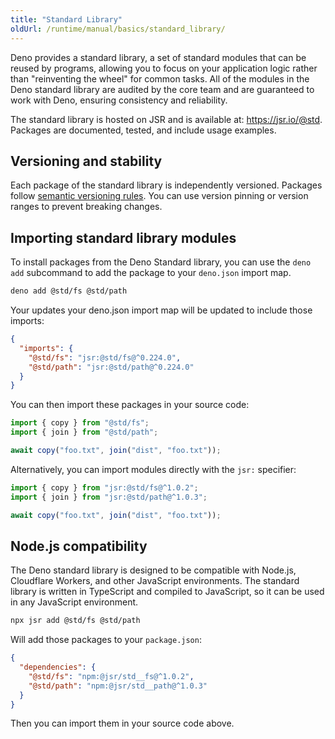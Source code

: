 ```yaml
---
title: "Standard Library"
oldUrl: /runtime/manual/basics/standard_library/
---
```


Deno provides a standard library, a set of standard modules that can be reused
by programs, allowing you to focus on your application logic rather than
"reinventing the wheel" for common tasks. All of the modules in the Deno
standard library are audited by the core team and are guaranteed to work with
Deno, ensuring consistency and reliability.

The standard library is hosted on JSR and is available at: https://jsr.io/@std.
Packages are documented, tested, and include usage examples.

## Versioning and stability

Each package of the standard library is independently versioned. Packages follow
[semantic versioning rules](https://jsr.io/@std/semver). You can use version
pinning or version ranges to prevent breaking changes.

## Importing standard library modules

To install packages from the Deno Standard library, you can use the `deno add`
subcommand to add the package to your `deno.json` import map.

```sh
deno add @std/fs @std/path
```

Your updates your deno.json import map will be updated to include those imports:

```json
{
  "imports": {
    "@std/fs": "jsr:@std/fs@^0.224.0",
    "@std/path": "jsr:@std/path@^0.224.0"
  }
}
```

You can then import these packages in your source code:

```ts
import { copy } from "@std/fs";
import { join } from "@std/path";

await copy("foo.txt", join("dist", "foo.txt"));
```

Alternatively, you can import modules directly with the `jsr:` specifier:

```js
import { copy } from "jsr:@std/fs@^1.0.2";
import { join } from "jsr:@std/path@^1.0.3";

await copy("foo.txt", join("dist", "foo.txt"));
```

## Node.js compatibility

The Deno standard library is designed to be compatible with Node.js, Cloudflare
Workers, and other JavaScript environments. The standard library is written in
TypeScript and compiled to JavaScript, so it can be used in any JavaScript
environment.

```sh
npx jsr add @std/fs @std/path
```

Will add those packages to your `package.json`:

```json
{
  "dependencies": {
    "@std/fs": "npm:@jsr/std__fs@^1.0.2",
    "@std/path": "npm:@jsr/std__path@^1.0.3"
  }
}
```

Then you can import them in your source code above.
